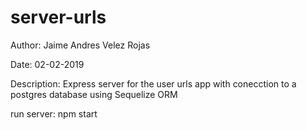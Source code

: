 # server-urls
Author: Jaime Andres Velez Rojas

Date: 02-02-2019

Description: Express server for the user urls app with conecction to a postgres database using Sequelize ORM

run server: npm start